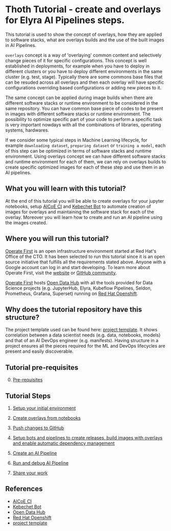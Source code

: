 # Thoth Tutorial - create and overlays for Elyra AI Pipelines steps.

This tutorial is used to show the concept of overlays, how they are applied to software stacks, what are overlays builds and the use of the built images in AI Pipelines.

`overlays` concept is a way of 'overlaying' common content and selectively change pieces of it for specific configurations. This concept is well established in deployments, for example when you have to deploy in different clusters or you have to deploy different environments in the same cluster (e.g. test, stage). Typically there are some commons base files that can be resuded across all overlays and then each overlay will have specific configurations overriding based configurations or adding new pieces to it.

The same concept can be applied during image builds when there are different software stacks or runtime environment to be considered in the same repository. You can have common base piece of codes to be present in images with different software stacks or runtime environment.
The possibility to optimize specific part of your code to perform a specific task is very important nowdays with all the combinations of libraries, operating systems, hardwares.

If we consider some typical steps in Machine Learning lifecycle, for example `downloading dataset`, `preparing dataset` or `training a model`, each of this step can be optimized in terms of software stacks and runtime environment. Using overlays concept we can have different software stacks and runtime environment for each of them, we can rely on overlays builds to create specific optimized images for each of these step and use them in an AI pipelines.


## What you will learn with this tutorial?

At the end of this tutorial you will be able to create overlays for your jupyter notebooks, setup [AICoE CI][1] and [Kebechet Bot][2] to automate creation of images for overlays and maintaining the software stack for each of the overlay. Moreover you will learn how to create and run an AI pipeline using the images created.


## Where you will run this tutorial?

[Operate First][1] is an open infrastructure environment started at Red Hat's Office of the CTO. It has been selected to run this tutorial since it is an open source initiative that fulfills all the requirements stated above. Anyone with a Google account can log in and start developing. To learn more about Operate First, visit the [website](https://www.operate-first.cloud/) or [GitHub community](https://github.com/operate-first).

[Operate First][1] hosts [Open Data Hub][3] with all the tools provided for Data Science projects (e.g. JupyterHub, Elyra, Kubeflow Pipelines, Seldon, Prometheus, Grafana, Superset) running on [Red Hat Openshift][4].


## Why does the tutorial repository have this structure?

The project template used can be found here: [project template][1]. It shows correlation between a data scientist needs (e.g. data, notebooks, models) and that of an AI DevOps engineer (e.g. manifests). Having structure in a project ensures all the pieces required for the ML and DevOps lifecycles are present and easily discoverable.


## Tutorial pre-requisites

0. [Pre-requisites](./docs/pre-requisite.md)

## Tutorial Steps

1. [Setup your initial environment](./docs/setup-initial-environment.md)

2. [Create overlays from notebooks](./docs/create-overlays-from-notebooks.md)

3. [Push changes to GitHub](./docs/push-changes.md)

4. [Setup bots and pipelines to create releases, build images with overlays and enable automatic dependency management](./docs/thoth-aicoe-services.md)

5. [Create an AI Pipeline](./docs/create-ai-pipeline.md)

6. [Run and debug AI Pipeline](./docs/run-ai-pipeline.md)

7. [Share your work](./docs/share-your-work.md)


## References

* [AICoE CI][1]
* [Kebechet Bot][2]
* [Open Data Hub][3]
* [Red Hat Openshift][4]
* [project template][5]

[1]: https://github.com/AICoE/aicoe-ci
[2]: https://github.com/marketplace/khebhut
[3]: https://opendatahub.io/
[4]: https://www.openshift.com/
[5]: https://github.com/aicoe-aiops/project-template
